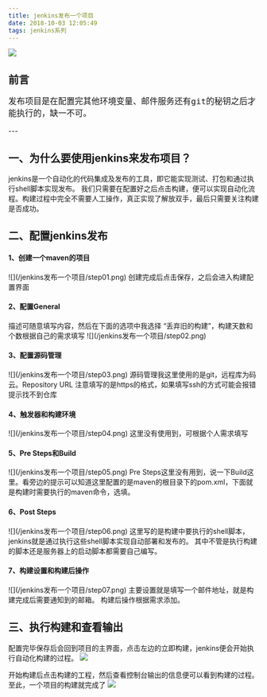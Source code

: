 ```yaml
---
title: jenkins发布一个项目
date: 2018-10-03 12:05:49
tags: jenkins系列
---
```


![](/jenkins发布一个项目/head.png)

<!--more-->

## 前言
  ><font face="楷体" size = 4>
    发布项目是在配置完其他环境变量、邮件服务还有git的秘钥之后才能执行的，缺一不可。
  </font>
---

## 一、为什么要使用jenkins来发布项目？
   jenkins是一个自动化的代码集成及发布的工具，即它能实现测试、打包和通过执行shell脚本实现发布。
   我们只需要在配置好之后点击构建，便可以实现自动化流程。构建过程中完全不需要人工操作，真正实现了解放双手，最后只需要关注构建是否成功。
   
## 二、配置jenkins发布

   <h4>1、创建一个maven的项目</h4>
   ![](/jenkins发布一个项目/step01.png)
   创建完成后点击保存，之后会进入构建配置界面
   
   <h4>2、配置General</h4>
   描述可随意填写内容，然后在下面的选项中我选择 “丢弃旧的构建”，构建天数和个数根据自己的需求填写
   ![](/jenkins发布一个项目/step02.png)
   
   <h4>3、配置源码管理</h4>
   ![](/jenkins发布一个项目/step03.png)
   源码管理我这里使用的是git，远程库为码云。Repository URL 注意填写的是https的格式，如果填写ssh的方式可能会报错提示找不到仓库
   
   <h4>4、触发器和构建环境</h4>
   ![](/jenkins发布一个项目/step04.png)
   这里没有使用到，可根据个人需求填写
   
   <h4>5、Pre Steps和Build</h4>
   ![](/jenkins发布一个项目/step05.png)
   Pre Steps这里没有用到，说一下Build这里。看旁边的提示可以知道这里配置的是maven的根目录下的pom.xml，下面就是构建时需要执行的maven命令，选填。
   
   <h4>6、Post Steps</h4>
   ![](/jenkins发布一个项目/step06.png)
   这里写的是构建中要执行的shell脚本，jenkins就是通过执行这些shell脚本实现自动部署和发布的。
   其中不管是执行构建的脚本还是服务器上的启动脚本都需要自己编写。
   
   <h4>7、构建设置和构建后操作</h4>
   ![](/jenkins发布一个项目/step07.png)
   主要设置就是填写一个邮件地址，就是构建完成后需要通知到的邮箱。
   构建后操作根据需求添加。
   
## 三、执行构建和查看输出
   
   配置完毕保存后会回到项目的主界面，点击左边的立即构建，jenkins便会开始执行自动化构建的过程。
   ![](/jenkins发布一个项目/step08.png)
   
   开始构建后点击构建的工程，然后查看控制台输出的信息便可以看到构建的过程。至此，一个项目的构建就完成了
   ![](/jenkins发布一个项目/step09.png)
   
   